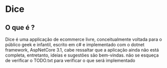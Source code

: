 # Dice

<h2>O que é ?</h2>
<p>   Dice é uma applicação de ecommerce livre, conceitualmente voltada para o público geek e infantil, escrito em c# e implementado com o dotnet framework, AspNetCore 3.1, cabe ressaltar que a aplicação ainda não está completa, entretanto, ideias e sugestões são bem-vindas. não se esqueça de verificar o TODO.txt para verificar o que será implementado</p>

